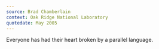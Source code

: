 ```yaml
---
source: Brad Chamberlain
context: Oak Ridge National Laboratory
quotedate: May 2005
---
```

Everyone has had their heart broken by a parallel language.
